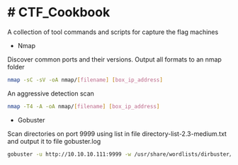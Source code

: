 <h1># CTF_Cookbook</h1>
A collection of tool commands and scripts for capture the flag machines

  - Nmap
      
  Discover common ports and their versions. Output all formats to an nmap folder
      
  ```bash
  nmap -sC -sV -oA nmap/[filename] [box_ip_address]
  ```
  An aggressive detection scan 
      
  ```bash
  nmap -T4 -A -oA nmap/[filename] [box_ip_address]
  ```

  - Gobuster
  
  Scan directories on port 9999 using list in file directory-list-2.3-medium.txt and output it to file gobuster.log
  
  ```bash
  gobuster -u http://10.10.10.111:9999 -w /usr/share/wordlists/dirbuster/directory-list-2.3-medium.txt -o gobuster.log
  ```
